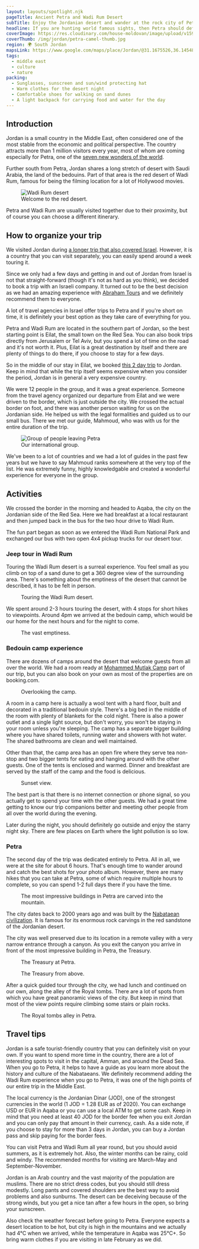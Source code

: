 ```yaml
---
layout: layouts/spotlight.njk
pageTitle: Ancient Petra and Wadi Rum Desert
subTitle: Enjoy the Jordanian desert and wander at the rock city of Petra
headline: If you are hunting world famous sights, then Petra should definitely be on your bucket list. And since you are deep inside the Jordanian desert, you might as well stop for a night at a bedouin camp in the Wadi Rum desert. In this article you can read about our short visit to Jordan, part of our longer trip in the Middle East.
coverImage: https://res.cloudinary.com/house-moldovan/image/upload/v1591633244/jordan/petra_m88tn5.webp
coverThumb: /img/jordan/petra-camel-thumb.jpg
region: 🌍 South Jordan
mapsLink: https://www.google.com/maps/place/Jordan/@31.1675526,36.1454843,7.94z/data=!4m5!3m4!1s0x15006f476664de99:0x8d285b0751264e99!8m2!3d30.585164!4d36.238414
tags:
  - middle east
  - culture
  - nature
packing:
  - Sunglasses, sunscreen and sun/wind protecting hat
  - Warm clothes for the desert night
  - Comfortable shoes for walking on sand dunes
  - A light backpack for carrying food and water for the day
---
```


## Introduction

Jordan is a small country in the Middle East, often considered one of the most stable from the economic and political perspective. The country attracts more than 1 million visitors every year, most of whom are coming especially for Petra, one of the [seven new wonders of the world](https://en.wikipedia.org/wiki/New7Wonders_of_the_World).

Further south from Petra, Jordan shares a long stretch of desert with Saudi Arabia, the land of the bedouins. Part of that area is the red desert of Wadi Rum, famous for being the filming location for a lot of Hollywood movies.

<figure>
  <img src="https://res.cloudinary.com/house-moldovan/image/upload/v1591633243/jordan/wadi-rum_iymtgl.webp" alt="Wadi Rum desert">
  <figcaption>Welcome to the red desert.</figcaption>
</figure>

Petra and Wadi Rum are usually visited together due to their proximity, but of course you can choose a different itinerary.

## How to organize your trip

We visited Jordan during [a longer trip that also covered Israel](/travel/a-taste-of-the-middle-east/). However, it is a country that you can visit separately, you can easily spend around a week touring it.

Since we only had a few days and getting in and out of Jordan from Israel is not that straight-forward (though it's not as hard as you think), we decided to book a trip with an Israeli company. It turned out to be the best decision as we had an amazing experience with [Abraham Tours](https://www.abrahamtours.com/) and we definitely recommend them to everyone.

A lot of travel agencies in Israel offer trips to Petra and if you're short on time, it is definitely your best option as they take care of everything for you.

Petra and Wadi Rum are located in the southern part of Jordan, so the best starting point is Eilat, the small town on the Red Sea. You can also book trips directly from Jerusalem or Tel Aviv, but you spend a lot of time on the road and it's not worth it. Plus, Eilat is a great destination by itself and there are plenty of things to do there, if you choose to stay for a few days.

So in the middle of our stay in Eilat, we booked [this 2 day trip](https://www.abrahamtours.com/tours/petra-and-wadi-rum-2-day-from-eilat/) to Jordan. Keep in mind that while the trip itself seems expensive when you consider the period, Jordan is in general a very expensive country.

We were 12 people in the group, and it was a great experience. Someone from the travel agency organized our departure from Eilat and we were driven to the border, which is just outside the city. We crossed the actual border on foot, and there was another person waiting for us on the Jordanian side. He helped us with the legal formalities and guided us to our small bus. There we met our guide, Mahmoud, who was with us for the entire duration of the trip.

<figure>
  <img src="https://res.cloudinary.com/house-moldovan/image/upload/v1591633244/jordan/group-at-petra_xtozfu.webp" alt="Group of people leaving Petra">
  <figcaption>Our international group.</figcaption>
</figure>

We've been to a lot of countries and we had a lot of guides in the past few years but we have to say Mahmoud ranks somewhere at the very top of the list. He was extremely funny, highly knowledgable and created a wonderful experience for everyone in the group.

## Activities

We crossed the border in the morning and headed to Aqaba, the city on the Jordanian side of the Red Sea. Here we had breakfast at a local restaurant and then jumped back in the bus for the two hour drive to Wadi Rum.

The fun part began as soon as we entered the Wadi Rum National Park and exchanged our bus with two open 4x4 pickup trucks for our desert tour.

### Jeep tour in Wadi Rum

Touring the Wadi Rum desert is a surreal experience. You feel small as you climb on top of a sand dune to get a 360 degree view of the surrounding area. There's something about the emptiness of the desert that cannot be described, it has to be felt in person.

<figure>
  <img src="https://res.cloudinary.com/house-moldovan/image/upload/v1591633244/jordan/wadi-rum-camels_brwmsb.webp" alt="">
  <figcaption>Touring the Wadi Rum desert.</figcaption>
</figure>

We spent around 2-3 hours touring the desert, with 4 stops for short hikes to viewpoints. Around 4pm we arrived at the bedouin camp, which would be our home for the next hours and for the night to come.

<figure>
  <img src="https://res.cloudinary.com/house-moldovan/image/upload/v1591633244/jordan/wadi-rum-3_nma5wx.webp" alt="">
  <figcaption>The vast emptiness.</figcaption>
</figure>

### Bedouin camp experience

There are dozens of camps around the desert that welcome guests from all over the world. We had a room ready at [Mohammed Mutlak Camp](http://www.booking.com/Share-5V1h7N) part of our trip, but you can also book on your own as most of the properties are on booking.com.

<figure>
  <img src="https://res.cloudinary.com/house-moldovan/image/upload/v1591633243/jordan/wadi-rum-campsite_tl5apb.webp" alt="">
  <figcaption>Overlooking the camp.</figcaption>
</figure>

A room in a camp here is actually a wool tent with a hard floor, built and decorated in a traditional bedouin style. There's a big bed in the middle of the room with plenty of blankets for the cold night. There is also a power outlet and a single light source, but don't worry, you won't be staying in your room unless you're sleeping. The camp has a separate bigger building where you have shared toilets, running water and showers with hot water. The shared bathrooms are clean and well maintained.

Other than that, the camp area has an open fire where they serve tea non-stop and two bigger tents for eating and hanging around with the other guests. One of the tents is enclosed and warmed. Dinner and breakfast are served by the staff of the camp and the food is delicious.

<figure>
  <img src="https://res.cloudinary.com/house-moldovan/image/upload/v1591633244/jordan/wadi-rum-sunset_onxf9c.webp" alt="">
  <figcaption>Sunset view.</figcaption>
</figure>

The best part is that there is no internet connection or phone signal, so you actually get to spend your time with the other guests. We had a great time getting to know our trip companions better and meeting other people from all over the world during the evening.

Later during the night, you should definitely go outside and enjoy the starry night sky. There are few places on Earth where the light pollution is so low.

### Petra

The second day of the trip was dedicated entirely to Petra. All in all, we were at the site for about 6 hours. That's enough time to wander around and catch the best shots for your photo album. However, there are many hikes that you can take at Petra, some of which require multiple hours to complete, so you can spend 1-2 full days there if you have the time.

<figure>
  <img src="https://res.cloudinary.com/house-moldovan/image/upload/v1591633243/jordan/petra-royal-tombs-2_w6fmtb.webp" alt="">
  <figcaption>The most impressive buildings in Petra are carved into the mountain.</figcaption>
</figure>

The city dates back to 2000 years ago and was built by the [Nabataean civilization](https://en.wikipedia.org/wiki/Nabataean_Kingdom). It is famous for its enormous rock carvings in the red sandstone of the Jordanian desert.

The city was well preserved due to its location in a remote valley with a very narrow entrance through a canyon. As you exit the canyon you arrive in front of the most impressive building in Petra, the Treasury.

<figure>
  <img src="https://res.cloudinary.com/house-moldovan/image/upload/v1591633244/jordan/petra-treasury_crhaqa.webp" alt="">
  <figcaption>The Treasury at Petra.</figcaption>
</figure>

<figure>
  <img src="https://res.cloudinary.com/house-moldovan/image/upload/v1591633244/jordan/petra_m88tn5.webp" alt="">
  <figcaption>The Treasury from above.</figcaption>
</figure>

After a quick guided tour through the city, we had lunch and continued on our own, along the alley of the Royal tombs. There are a lot of spots from which you have great panoramic views of the city. But keep in mind that most of the view points require climbing some stairs or plain rocks.

<figure>
  <img src="https://res.cloudinary.com/house-moldovan/image/upload/v1591633244/jordan/petra-royal-tombs_sozxxk.webp" alt="">
  <figcaption>The Royal tombs alley in Petra.</figcaption>
</figure>

## Travel tips

Jordan is a safe tourist-friendly country that you can definitely visit on your own. If you want to spend more time in the country, there are a lot of interesting spots to visit in the capital, Amman, and around the Dead Sea. When you go to Petra, it helps to have a guide as you learn more about the history and culture of the Nabataeans. We definitely recommend adding the Wadi Rum experience when you go to Petra, it was one of the high points of our entire trip in the Middle East.

The local currency is the Jordanian Dinar (JOD), one of the strongest currencies in the world (1 JOD = 1.28 EUR as of 2020). You can exchange USD or EUR in Aqaba or you can use a local ATM to get some cash. Keep in mind that you need at least 40 JOD for the border fee when you exit Jordan and you can only pay that amount in their currency, cash. As a side note, if you choose to stay for more than 3 days in Jordan, you can buy a Jordan pass and skip paying for the border fees.

You can visit Petra and Wadi Rum all year round, but you should avoid summers, as it is extremely hot. Also, the winter months can be rainy, cold and windy. The recommended months for visiting are March-May and September-November.

Jordan is an Arab country and the vast majority of the population are muslims. There are no strict dress codes, but you should still dress modestly. Long pants and covered shoulders are the best way to avoid problems and also sunburns. The desert can be deceiving because of the strong winds, but you get a nice tan after a few hours in the open, so bring your sunscreen.

Also check the weather forecast before going to Petra. Everyone expects a desert location to be hot, but city is high in the mountains and we actually had 4°C when we arrived, while the temperature in Aqaba was 25°C+. So bring warm clothes if you are visiting in late February as we did.
